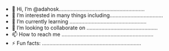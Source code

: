 - 👋 Hi, I’m @adahosk..........................................................
- 👀 I’m interested in many things including....................................
- 🌱 I’m currently learning ....................................................
- 💞️ I’m looking to collaborate on ................................................
- 📫 How to reach me ..............................................................
- ⚡ Fun facts: ...................................................................
<!---.
adahosk/adahosk is a ✨ special ✨ repository because its `README.md` (this file) appears on your GitHub profile.
You can click the Preview link to take a look at your changes.
--->
